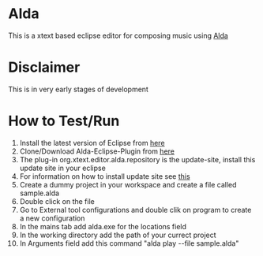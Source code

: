 # Alda
This is a xtext based eclipse editor for composing music using [Alda](https://github.com/alda-lang)

# Disclaimer
This is in very early stages of development

# How to Test/Run
1. Install the latest version of Eclipse from [here](https://www.eclipse.org/downloads/?)
2. Clone/Download Alda-Eclipse-Plugin from [here](https://github.com/VishwaasHegde/Alda-Eclipse-Plugin.git)
3. The plug-in org.xtext.editor.alda.repository is the update-site, install this update site in your eclipse
4. For information on how to install update site see [this](http://help.eclipse.org/mars/index.jsp?topic=%2Forg.eclipse.platform.doc.user%2Ftasks%2Ftasks-127.htm)
5. Create a dummy project in your workspace and create a file called sample.alda
6. Double click on the file
7. Go to External tool configurations and double clik on program to create a new configuration
8. In the mains tab add alda.exe for the locations field
9. In the working directory add the path of your currect project
10. In Arguments field add this command "alda play --file sample.alda"
